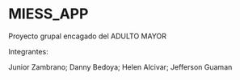 # MIESS_APP
Proyecto grupal encagado del ADULTO MAYOR

Integrantes:

Junior Zambrano;
Danny Bedoya;
Helen Alcivar;
Jefferson Guaman
